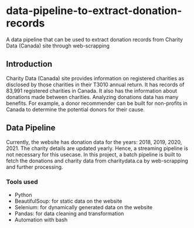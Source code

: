 # data-pipeline-to-extract-donation-records
A data pipeline that can be used to extract donation records from Charity Data (Canada) site through web-scrapping

## Introduction
Charity Data (Canada) site provides information on registered charities as disclosed by those charities in their T3010 annual return. It has records of 83,991 registered charities in Canada. It also has the information about donations made between charities. Analyzing donations data has many benefits. 
For example, a donor recommender can be built for non-profits in Canada to determine the potential donors for their cause. 

## Data Pipeline
Currently, the website has donation data for the years: 2018, 2019, 2020, 2021. The charity details are updated yearly. Hence, a streaming pipeline is not necessary for this usecase. In this project, a batch pipeline is built to fetch the donations and charity data from charitydata.ca by web-scrapping and further processing. 

### Tools used
- Python
- BeautifulSoup: for static data on the website
- Selenium: for dynamically generated data on the website
- Pandas: for data cleaning and transformation
- Automation with bash
